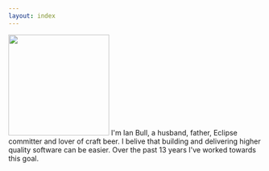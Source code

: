 ```yaml
---
layout: index
---
```


<img src="images/me_bw.png" style="width: 200px;"/> I'm Ian Bull, a husband, father, Eclipse committer and lover of craft beer. 
I belive that building and delivering higher quality software can be easier. Over the past 13 years
I've worked towards this goal.


